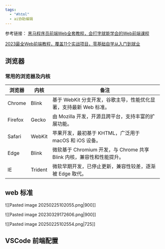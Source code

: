 ```yaml
---
tags:
  - "#html"
  - ai协助编辑
---
```




参考链接：
[黑马程序员前端Web全套教程，会打字就能学会的Web前端课程](https://www.bilibili.com/video/BV1RK4y1X7qd/?spm_id_from=333.337.search-card.all.click&vd_source=ccbe0c793ac5e34ebb735794692f049e)

[2023最全Web前端教程，覆盖11个实战项目，零基础自学从入门到就业](https://www.bilibili.com/video/BV1e8411w731/?spm_id_from=333.999.0.0)



## 浏览器

### 常用的浏览器及内核

| 浏览器  | 内核    | 备注                                                                 |
|---------|---------|--------------------------------------------------------------------|
| Chrome  | Blink   | 基于 WebKit 分支开发，谷歌主导，性能优化显著，支持最新 Web 标准。            |
| Firefox | Gecko   | 由 Mozilla 开发，开源且跨平台，支持丰富的扩展功能。                        |
| Safari  | WebKit  | 苹果开发，最初基于 KHTML，广泛用于 macOS 和 iOS 设备。                    |
| Edge    | Blink   | 微软基于 Chromium 开发，与 Chrome 共享 Blink 内核，兼容性和性能提升。       |
| IE      | Trident | 微软早期开发，已停止更新，兼容性较差，逐渐被 Edge 取代。                    |


## web 标准

![[Pasted image 20250225102055.png|900]]

![[Pasted image 20230329172606.png|900]]

![[Pasted image 20250225102554.png|725]]



## VSCode 前端配置

